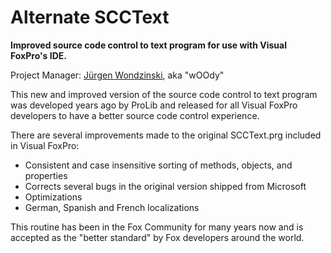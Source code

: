 # Alternate SCCText
**Improved source code control to text program for use with Visual FoxPro's IDE.**

Project Manager: [Jürgen Wondzinski](https://github.com/Woody-Soft), aka "wOOdy"

This new and improved version of the source code control to text program was developed years ago by ProLib and released for all Visual FoxPro developers to have a better source code control experience.

There are several improvements made to the original SCCText.prg included in Visual FoxPro:

* Consistent and case insensitive sorting of methods, objects, and properties
* Corrects several bugs in the original version shipped from Microsoft
* Optimizations
* German, Spanish and French localizations

This routine has been in the Fox Community for many years now and is accepted as the "better standard" by Fox developers around the world.
